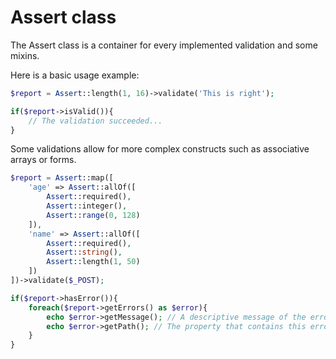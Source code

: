# Assert class
The Assert class is a container for every implemented validation and some mixins.

Here is a basic usage example:
```php
$report = Assert::length(1, 16)->validate('This is right');

if($report->isValid()){
    // The validation succeeded...
}
```

Some validations allow for more complex constructs such as associative arrays or forms.
```php
$report = Assert::map([
    'age' => Assert::allOf([
        Assert::required(),
        Assert::integer(),
        Assert::range(0, 128)
    ]),
    'name' => Assert::allOf([
        Assert::required(),
        Assert::string(),
        Assert::length(1, 50)
    ])
])->validate($_POST);

if($report->hasError()){
    foreach($report->getErrors() as $error){
        echo $error->getMessage(); // A descriptive message of the error
        echo $error->getPath(); // The property that contains this error
    }
}
```